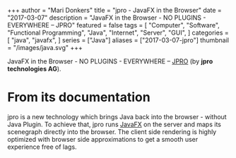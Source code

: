 +++
author = "Mari Donkers"
title = "jpro - JavaFX in the Browser"
date = "2017-03-07"
description = "JavaFX in the Browser - NO PLUGINS - EVERYWHERE – JPRO"
featured = false
tags = [
    "Computer",
    "Software",
    "Functional Programming",
    "Java",
    "Internet",
    "Server",
    "GUI",
]
categories = [
    "java",
    "javafx",
]
series = ["Java"]
aliases = ["2017-03-07-jpro"]
thumbnail = "/images/java.svg"
+++

JavaFX in the Browser - NO PLUGINS - EVERYWHERE – [JPRO](https://www.jpro.io/) (by **jpro technologies AG**).
<!--more-->

# From its documentation

jpro is a new technology which brings Java back into the browser - without Java Plugin. To achieve that, jpro runs [JavaFX](https://docs.oracle.com/javafx/) on the server and maps its scenegraph directly into the browser. The client side rendering is highly optimized with browser side approximations to get a smooth user experience free of lags.
